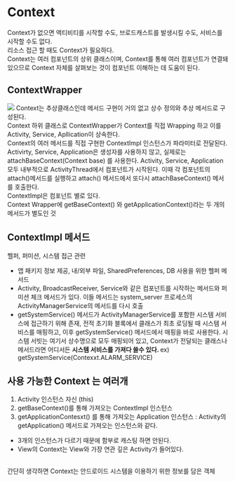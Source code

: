 # Context 

Context가 없으면 액티비티를 시작할 수도, 브로드캐스트를 발생시킬 수도, 서비스를 시작할 수도 없다. <br>
리소스 접근 할 때도 Context가 필요하다. <br> 
Context는 여러 컴포넌트의 상위 클래스이며, Context를 통해 여러 컴포넌트가 연결돼 있으므로 Context 자체를 살펴보는 것이 컴포넌트 이해하는 데 도움이 된다. 

## ContextWrapper 
 <img src ="http://ericyang505.github.io/android/images/context.png"> 
Context는 추상클래스인데 메서드 구현이 거의 없고 상수 정의와 추상 메서드로 구성된다. <br>
Context 하위 클래스로 ContextWrapper가 Context를 직접 Wrapping 하고 이를 Activity, Service, Apllication이 상속한다. <br>
Context의 여러 메서드를 직접 구현한 ContextImpl 인스턴스가 파라미터로 전달된다. <br>
Activirty, Service, Application은 생성자를 사용하지 않고, 실제로는 attachBaseContext(Context base) 를 사용한다. Activity, Service, Application 모두 내부적으로 ActivityThread에서 컴포넌트가 시작된다. 이때 각 컴포넌트의 attach()메서드를 실행하고 attach() 메서드에서 또다시 attachBaseContext() 메서를 호출한다. <br>
ContextImpl은 컴포넌트 별로 있다. <br>
Context Wrapper에 getBaseContext() 와 getApplicationContext()라는 두 개의 메서드가 별도인 것<br>

## ContextImpl 메서드 
헬퍼, 퍼미션, 시스템 접근 관련 
- 앱 패키지 정보 제공, 내/외부 파일, SharedPreferences, DB 사용을 위한 헬퍼 메서드 
- Activity, BroadcastReceiver, Service와 같은 컴포넌트를 시작하는 메서드와 퍼미션 체크 메서드가 있다. 이들 메서드는 system_server 프로세스의 ActivityManagerService의 메서드를 다시 호출 
- getSystemService() 메서드가 ActivityManagerService를 포함한 시스템 서비스에 접근하기 위해 존재, 전적 초기화 블록에서 클래스가 최초 로딩될 때 시스템 서비스를 매핑하고, 이후 getSystemService() 메서드에서 매핑을 바로 사용한다. 시스템 서빗는 여기서 상수명으로 모두 매핑되어 있고, Context가 전달되는 클래스나 메서드라면 어디서든 <strong>시스템 서비스를 가져다 쓸수 있다. </strong> ex) getSystemService(Contexxt.ALARM_SERVICE) 

## 사용 가능한 Context 는 여러개 
1. Activity 인스턴스 자신 (this)
2. getBaseContext()를 통해 가져오는 ContextImpl 인스턴스 
3. getApplicationContesxt() 를 통해 가져오는 Application 인스턴스 : Activity의 getApplication() 메서드로 가져오는 인스턴스와 같다. 

- 3개의 인스턴스가 다르기 때문에 함부로 캐스팅 하면 안된다. 
- View의 Context는 View와 가장 연관 깊은 Activity가 들어있다. 
 

## 
간단히 생각하면 Context는 안드로이드 시스템을 이용하기 위한 정보를 담은 객체